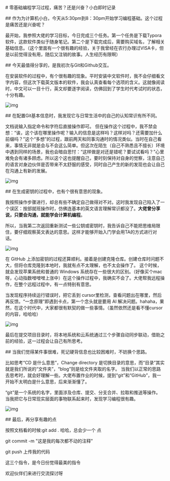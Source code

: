 \# 零基础编程学习过程，痛苦？还是兴奋？小白即时记录

\## 作为为计算机小白，今天从5:30pm到8：30pm开始学习编程基础。这个过程是痛苦还是兴奋呢？

最开始，我参照大佬的学习目标，今日完成三个任务。第一个任务是下载Typora软件，这款软件类似于随身笔记。第二个是下载完成后，需要购买域名，了解相关基础信息。（这个里面有一个很有趣的经验，关于我曾经在农行办理过VISA卡，但是以前觉得没有用，随后又注销的故事。人生经历有限啊）

\## 今天最值得分享的，是我初次与Git和Github交互。

在安装软件的过程中，有个很有趣的现象。平时安装中文软件时，我不会仔细看文字内容，但这次下载英文版本的软件，我会认真查看每个选项的含义。这就像阅读时，中文可以一目十行，英文却要逐字阅读，仿佛回到了学生时代考试时的状态，十分有趣。

![img](https://get-notes.umiwi.com/get_notes_img%2F202501112047%2Fgetnotes_img_19e09a1900011638.png?Expires=1739192017&OSSAccessKeyId=LTAI5t6kUibt8AreBbAbqYr3&Signature=ghBVqn7VvpGOwAaIgenLGQWRodk%3D&x-oss-process=image%2Fresize%2Cw_720)

\## 在配置Git基本信息时，我发现它与日常生活中的自己的认知常识有所不同。

文档说输入指定命令和字符后直接操作即可。 但在操作这个过程中，我不禁会想：“诶，这个该在哪里操作呢？输入的信息是这样吗？这样对吗？还需要加什么前缀吗？”这个“多想”的过程，跟前两天和同事沟通时的情况类似。当时在自己看来，事情无非就是会与不会这么简单。但这次在陌生（自己不熟悉且不擅长）环境中遇到同样的场景，我也会暗自思忖：“这样做是对还是错呢？要试试看吗？”心里难免会有诸多顾虑。所以这个这也提醒自己，要时刻保持对自身的觉察，注意自己的语言对身边伙伴是否带来不太舒服的感受，同时自己产生的新的发现也会让自己在沟通上有新的发展。

![img](https://get-notes.umiwi.com/get_notes_img%2F202501112046%2Fgetnotes_img_19e09a0b80051638.png?Expires=1739192017&OSSAccessKeyId=LTAI5t6kUibt8AreBbAbqYr3&Signature=RjvPnTjP9cx%2Bex1A%2BT9Jwy%2FbB58%3D&x-oss-process=image%2Fresize%2Cw_720)

\## 在生成密钥的过程中，也有个很有意思的现象。

我按照操作步骤进行，却总有些不确定自己做得对不对。这时我发现自己陷入了一个误区：按部就班操作时，仿佛连基本的英文语言理解常识都没了。**大佬曾分享说，只要会沟通，就能学会计算机编程**。

所以，当我第二次返回重新测试一些公钥或密钥时，我告诉自己不能把思维局限住，要仔细观察英文表达的意思。这样才能够开始入门学会用TA的方式进行对话。

![img](https://get-notes.umiwi.com/get_notes_img%2F202501112048%2Fgetnotes_img_19e09a2400011638.png?Expires=1739192017&OSSAccessKeyId=LTAI5t6kUibt8AreBbAbqYr3&Signature=5CbZs2lwqI0ZbTIBPT%2FJF4UcK%2Bg%3D&x-oss-process=image%2Fresize%2Cw_720)

在 GitHub 上添加密钥的过程还算顺利。接着是创建克隆仓库。创建仓库时问题不大，但将仓库克隆到本地时，我就有点不太理解，也不太会操作了。 这个时候，就会发现苹果系统和普通的 Windows 系统存在一些很大的区别。（好像买个mac呀，心动指数噌噌噌上涨中）在这个操作过程中，我确实不会了。大佬帮我远程操作，在整个远程过程中，有一点特别有意思。

当发现程序持续运行错误时，把它丢到 cursor里检测，查看问题出在哪里，然后再反馈。“一念原理”即遇到卡点，第一个念头就是要用 AI 解决问题。hahaha，果然，在这个时代中，大家都很有默契的做一些事情。（虽然依然还是看不懂cursor的内容，哈哈哈）

![img](https://get-notes.umiwi.com/get_notes_img%2F202501112049%2Fgetnotes_img_19e09a3280001568.png?Expires=1739192017&OSSAccessKeyId=LTAI5t6kUibt8AreBbAbqYr3&Signature=v%2FYJB2jyKz8AUKl1%2BFFaopxmQvk%3D&x-oss-process=image%2Fresize%2Cw_720)

最后在提交项目目录时，将本地系统和云系统通过三个步骤自动同步联动，借助之前的经验，这一过程会让自己有所思考。

\## 当我们觉得某件事很难，死记硬背信息也比较困难时，不妨换个思路。

比如思考“CD 是什么意思”，Change directory 是切换目录的意思，而“目录”其实就是我们所说的“文件夹”，“blog”则是给文件夹取的名字。 当我们以正常的思路去思考时，就会好理解一些。大佬布置作业的时候，提到“git”和“GitHub”，我一开始不太明白是什么意思，后来渐渐懂了。

“git”是一个系统的名字，里面涉及仓库、提交、分支合并、拉取和推送等操作。当我把它与日常现实层面的事物联系起来时，发现学习编程很有趣。

![img](https://get-notes.umiwi.com/get_notes_img%2F202501112050%2Fgetnotes_img_19e09a404000cc54.png?Expires=1739192017&OSSAccessKeyId=LTAI5t6kUibt8AreBbAbqYr3&Signature=epXFAoWlzzki%2B5ubvn2JTSQJRHM%3D&x-oss-process=image%2Fresize%2Cw_720)

\## 最后，再分享有趣的点

按照文档看的时候:git add  .   哈哈，总会少一个 点

git commit -m "这是我的每次都不动的注释"

git push 上传我的代码

这三个指令，是今日份觉得最美的指令



欢迎伙伴们来进行交流探讨呀